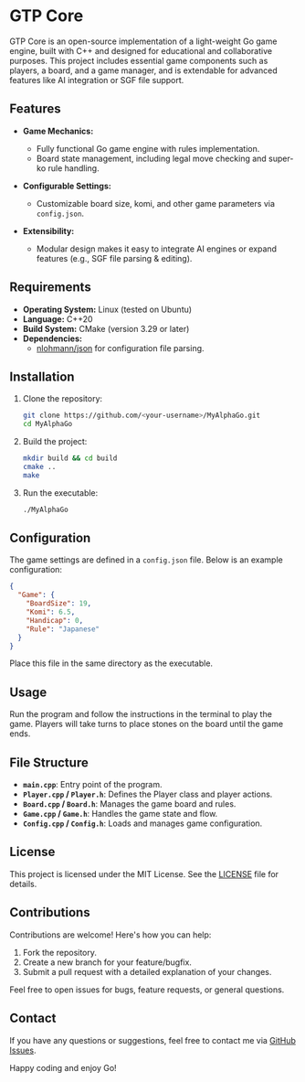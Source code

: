 # GTP Core

GTP Core is an open-source implementation of a light-weight Go game engine, built with C++ and designed for educational and collaborative purposes. This project includes essential game components such as players, a board, and a game manager, and is extendable for advanced features like AI integration or SGF file support.

## Features

- **Game Mechanics:**
  - Fully functional Go game engine with rules implementation.
  - Board state management, including legal move checking and super-ko rule handling.

- **Configurable Settings:**
  - Customizable board size, komi, and other game parameters via `config.json`.

- **Extensibility:**
  - Modular design makes it easy to integrate AI engines or expand features (e.g., SGF file parsing & editing).

## Requirements

- **Operating System:** Linux (tested on Ubuntu)
- **Language:** C++20
- **Build System:** CMake (version 3.29 or later)
- **Dependencies:**
  - [nlohmann/json](https://github.com/nlohmann/json) for configuration file parsing.

## Installation

1. Clone the repository:

   ```bash
   git clone https://github.com/<your-username>/MyAlphaGo.git
   cd MyAlphaGo
   ```

2. Build the project:

   ```bash
   mkdir build && cd build
   cmake ..
   make
   ```

3. Run the executable:

   ```bash
   ./MyAlphaGo
   ```

## Configuration

The game settings are defined in a `config.json` file. Below is an example configuration:

```json
{
  "Game": {
    "BoardSize": 19,
    "Komi": 6.5,
    "Handicap": 0,
    "Rule": "Japanese"
  }
}
```

Place this file in the same directory as the executable.

## Usage

Run the program and follow the instructions in the terminal to play the game. Players will take turns to place stones on the board until the game ends.

## File Structure

- **`main.cpp`**: Entry point of the program.
- **`Player.cpp` / `Player.h`**: Defines the Player class and player actions.
- **`Board.cpp` / `Board.h`**: Manages the game board and rules.
- **`Game.cpp` / `Game.h`**: Handles the game state and flow.
- **`Config.cpp` / `Config.h`**: Loads and manages game configuration.

## License

This project is licensed under the MIT License. See the [LICENSE](LICENSE) file for details.

## Contributions

Contributions are welcome! Here's how you can help:

1. Fork the repository.
2. Create a new branch for your feature/bugfix.
3. Submit a pull request with a detailed explanation of your changes.

Feel free to open issues for bugs, feature requests, or general questions.

## Contact

If you have any questions or suggestions, feel free to contact me via [GitHub Issues](https://github.com/<Nana-YG>/MyAlphaGo/issues).

Happy coding and enjoy Go!
